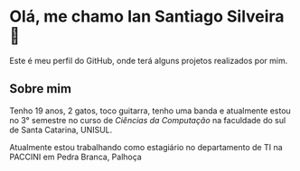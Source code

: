 # Olá, me chamo Ian Santiago Silveira 🤟

Este é meu perfil do GitHub, onde terá alguns projetos realizados por mim.

## Sobre mim

Tenho 19 anos, 2 gatos, toco guitarra, tenho uma banda e atualmente estou no 3° semestre no curso de *Ciências da Computação* na faculdade do sul de Santa Catarina, UNISUL.

Atualmente estou trabalhando como estagiário no departamento de TI na PACCINI em Pedra Branca, Palhoça
